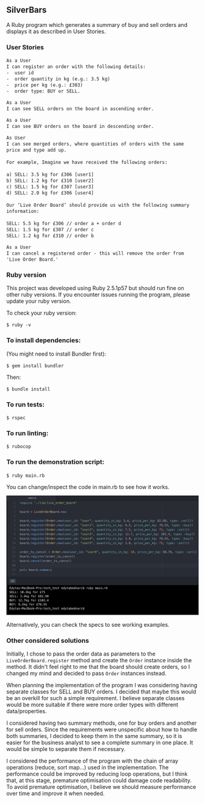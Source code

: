## SilverBars

A Ruby program which generates a summary of buy and sell orders and displays it as described in User Stories.

### User Stories

```
As a User
I can register an order with the following details:
-  user id
-  order quantity in kg (e.g.: 3.5 kg)
-  price per kg (e.g.: £303)
-  order type: BUY or SELL.
```

```
As a User
I can see SELL orders on the board in ascending order.
```

```
As a User
I can see BUY orders on the board in descending order.
```

```
As User
I can see merged orders, where quantities of orders with the same price and type add up.

For example, Imagine we have received the following orders:

a) SELL: 3.5 kg for £306 [user1]
b) SELL: 1.2 kg for £310 [user2]
c) SELL: 1.5 kg for £307 [user3]
d) SELL: 2.0 kg for £306 [user4]

Our ‘Live Order Board’ should provide us with the following summary information:

SELL: 5.5 kg for £306 // order a + order d
SELL: 1.5 kg for £307 // order c
SELL: 1.2 kg for £310 // order b
```

```
As a User
I can cancel a registered order - this will remove the order from 'Live Order Board.'
```

### Ruby version

This project was developed using Ruby 2.5.1p57 but should run fine on other ruby versions.
If you encounter issues running the program, please update your ruby version.

To check your ruby version:

```
$ ruby -v
```

### To install dependencies:

(You might need to install Bundler first):

```
$ gem install bundler
```

Then:

```
$ bundle install
```

### To run tests:

```
$ rspec
```

### To run linting:

```
$ rubocop
```

### To run the demonstration script:

```
$ ruby main.rb
```

You can change/inspect the code in main.rb to see how it works.

![Demo](assets/demo.png)

Alternatively, you can check the specs to see working examples.

### Other considered solutions

Initially, I chose to pass the order data as parameters to the `LiveOrderBoard.register` method and create the `Order` instance inside the method. It didn't feel right to me that the board should create orders, so I changed my mind and decided to pass `Order` instances instead.

When planning the implementation of the program I was considering having separate classes for SELL and BUY orders. I decided that maybe this would be an overkill for such a simple requirement. I believe separate classes would be more suitable if there were more order types with different data/properties.

I considered having two summary methods, one for buy orders and another for sell orders. Since the requirements were unspecific about how to handle both summaries, I decided to keep them in the same summary, so it is easier for the business analyst to see a complete summary in one place. It would be simple to separate them if necessary.

I considered the performance of the program with the chain of array operations (reduce, sort map...) used in the implementation. The performance could be improved by reducing loop operations, but I think that, at this stage, premature optimisation could damage code readability. To avoid premature optimisation, I believe we should measure performance over time and improve it when needed.
